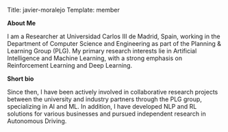 Title: javier-moralejo
Template: member

<!--Person description next to your person card-->

**About Me**

I am a Researcher at Universidad Carlos III de Madrid, Spain, working in the Department of Computer Science and Engineering as part of the Planning & Learning Group (PLG). My primary research interests lie in Artificial Intelligence and Machine Learning, with a strong emphasis on Reinforcement Learning and Deep Learning.

**Short bio**

Since then, I have been actively involved in collaborative research projects between the university and industry partners through the PLG group, specializing in AI and ML. In addition, I have developed NLP and RL solutions for various businesses and pursued independent research in Autonomous Driving.

<!-- Leave next line as delimiter -->

<!-- ;;; finish description ;;; -->

<!-- Print publications (if set to true) -->
